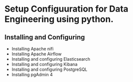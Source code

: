 # Setup Configuuration for Data Engineering using python.


## Installing and Configuring

- Installing Apache nifi
- Installing Apache Airflow
- Installing and configuring Elasticsearch
- Installing and configuring Kibana
- Installing and configuring PostgreSQL
- Installing pgAdmin 4